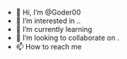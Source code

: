 - 👋 Hi, I’m @Goder00 
- 👀 I’m interested in ..
- 🌱 I’m currently learning 
- 💞️ I’m looking to collaborate on .
- 📫 How to reach me 

